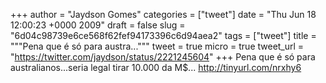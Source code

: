 
+++
author = "Jaydson Gomes"
categories = ["tweet"]
date = "Thu Jun 18 12:00:23 +0000 2009"
draft = false
slug = "6d04c98739e6ce568f62fef94173396c6d94aea2"
tags = ["tweet"]
title = """Pena que é só para austra..."""
tweet = true
micro = true
tweet_url = "https://twitter.com/jaydson/status/2221245604"
+++
Pena que é só para australianos...seria legal tirar 10.000 da M$... http://tinyurl.com/nrxhy6
